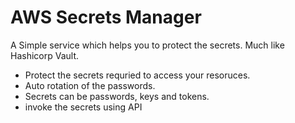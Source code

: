 # AWS Secrets Manager

A Simple service which helps you to protect the secrets. Much like Hashicorp Vault.

- Protect the secrets requried to access your resoruces.
- Auto rotation of the passwords.
- Secrets can be passwords, keys and tokens.
- invoke the secrets using API
